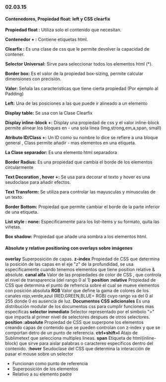 ### 02.03.15
#### Contenedores, Propiedad float: left y CSS clearfix 

__Propiedad float :__ 
Utiliza solo el contenido que necesitan. 

__Contenedor + :__ 
Contiene etiquetas html.

__Clearfix :__ 
Es una clase de css que le permite devolver la capacidad de contener.

__Selector Universal:__ 
Sirve para seleccionar todos los elementos html (*).

__Border box:__ 
Es el valor de la propiedad box-sizing, permite calcular dimensiones con precisión.

__Valor:__ 
Señala las caracteristicas que tiene cierta propiedad (Por ejemplo al Padding)

__Left:__ 
Una de las posiciones a las que puede ir alineado a un elemento

__Display table:__ 
Se usa con la Clase Clearfix

__Display inline-block +:__ 
Display una propiedad de css y el valor inline-block permite alinear los bloques en - una sola linea (Img,strong,em,a,span,
small)

__Atributo ID/Class +:__ 
Un ID como su nombre lo dice se refiere a una bloque general , Class permite añadir - mas elementos en una etiqueta.

__La Clase separador:__ 
Es una elemento html separadora 

__Border Radius:__ 
Es una propiedad que cambia el borde de los elementos circularmente 

__Text Decoration , hover +:__ 
Se usa para decorar el texto y hover es una seudoclase para añadir efectos.

__Text Transform:__ 
Se utiliza para controlar las mayusculas y minusculas de un texto.

__Border Bottom:__ 
Propiedad que permite cambiar el borde de la parte inferior de una etiqueta.

__List style : none:__ 
Especificamente para los list-items y su formato, quita las viñetas.

__Box shadow:__ 
Propiedad que añade una sombra a los elementos html.


#### Absolute y relative positioning con overlays sobre imágenes

__overlay__
Superposición de capas.
__z-index__
Propiedad de CSS que determina la posición de las capas en el eje "z" de la profundidad, se usa especificamente cuando tenemos elementos que tiene position relative & absolute.
__canal alfa__
Valor de las propiedades de color de CSS , que controla el nivel de transparencia (del rango 0 al 1)
__position :relative__
Propiedad de CSS que determina el punto de refrencia sobre el cual se mueve elementos con posición absoluta
__RGB__
Valor que define la gama de colores de los canales rojo,verde,azul (RED,GREEN,BLUE= RGB) cuyo rango va del 0 al 255 donde 0 es ausencia de luz.
__Documentos CSS adicionales__
Es una distribución modular de los documentos css para cumplir funciones mas especificas 
__selector inmediato__
Selector representado por el simbolo ">" que impacta al primer nivel de selectores despues de otros selectores.
__position :absolute__
Propiedad de CSS que superpone los elementos creando capas de contenido que se pueden controlan con z-index y que se comportan detro de un punto de referencia.
__ctrl+shift+l__
Atajo de Sublimetext que selecciona multiples lineas.
__span__
Etiqueta de html(inline-block) que sirve para aislar palabras o caracteres específicos dentro del contenido.
__:hover__
Seudoclase del CSS que determina la interacción de pasar el mouse sobre un selector 
- Funcionan como punto de referencia
- Superposición de los elementos
- Relativo a su elemento padre
































